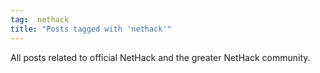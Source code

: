 ```yaml
---
tag:  nethack
title: "Posts tagged with 'nethack'"
---
```

All posts related to official NetHack and the greater NetHack community.
